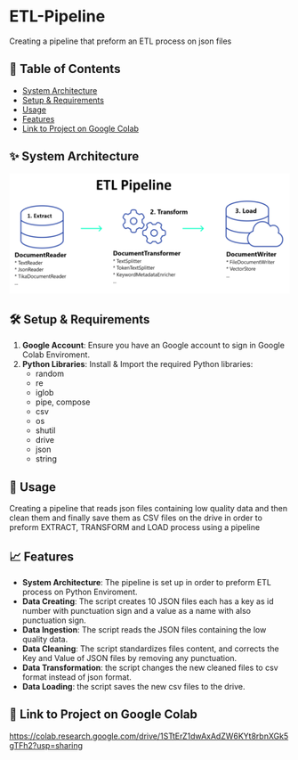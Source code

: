 # ETL-Pipeline
Creating a pipeline that preform an ETL process on json files
## 📝 Table of Contents
- [System Architecture](#-system-architecture)
- [Setup & Requirements](#-setup--requirements)
- [Usage](#-usage)
- [Features](#-features)
- [Link to Project on Google Colab](#-link-to-project-on-google-colab)

## ✨ System Architecture
![System Architecture](System_Architecture/ETL-Pipeline.png)

## 🛠 Setup & Requirements
1. **Google Account**: Ensure you have an Google account to sign in Google Colab Enviroment.
2. **Python Libraries**: Install & Import the required Python libraries:
    - random
    - re
    - iglob
    - pipe, compose
    - csv
    - os
    - shutil
    - drive
    - json
    - string

## 🚀 Usage
Creating a pipeline that reads json files containing low quality data and then clean them and finally save them as CSV files on the drive in order to preform EXTRACT, TRANSFORM and LOAD process using a pipeline

## 📈 Features
- **System Architecture**: The pipeline is set up in order to preform ETL process on Python Enviroment.
- **Data Creating**: The script creates 10 JSON files each has a key as id number with punctuation sign and a value as a name with also punctuation sign.
- **Data Ingestion**: The script reads the JSON files containing the low quality data.
- **Data Cleaning**: The script standardizes files content, and corrects the Key and Value of JSON files by removing any punctuation.
- **Data Transformation**: the script changes the new cleaned files to csv format instead of json format.
- **Data Loading**: the script saves the new csv files to the drive.

## 🔗 Link to Project on Google Colab
https://colab.research.google.com/drive/1STtErZ1dwAxAdZW6KYt8rbnXGk5gTFh2?usp=sharing
